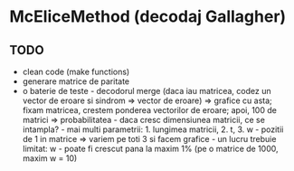# McEliceMethod (decodaj Gallagher)

## TODO
- clean code (make functions)
- generare matrice de paritate
- o baterie de teste - decodorul merge (daca iau matricea, codez un vector de eroare si sindrom => vector de eroare) => grafice cu asta; fixam matricea, crestem ponderea vectorilor de eroare; apoi, 100 de matrici => probabilitatea
                     - daca cresc dimensiunea matricii, ce se intampla? 
                     - mai multi parametrii: 1. lungimea matricii, 2. t, 3. w - pozitii de 1 in matrice => variem pe toti 3 si facem grafice 
                     - un lucru trebuie limitat: w - poate fi crescut pana la maxim 1% (pe o matrice de 1000, maxim w = 10) 
         
